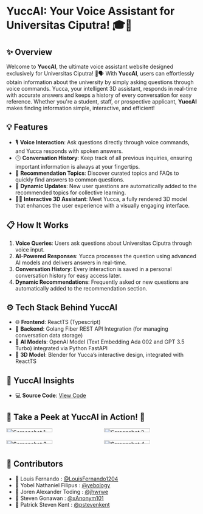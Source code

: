 # YuccAI: Your Voice Assistant for Universitas Ciputra! 🎓💬

## ✨ Overview  
Welcome to **YuccAI**, the ultimate voice assistant website designed exclusively for Universitas Ciputra! 🚀🗣️ With **YuccAI**, users can effortlessly obtain information about the university by simply asking questions through voice commands. Yucca, your intelligent 3D assistant, responds in real-time with accurate answers and keeps a history of every conversation for easy reference. Whether you're a student, staff, or prospective applicant, **YuccAI** makes finding information simple, interactive, and efficient!  

## 💡 Features  
- 🎙️ **Voice Interaction**: Ask questions directly through voice commands, and Yucca responds with spoken answers.  
- 🕒 **Conversation History**: Keep track of all previous inquiries, ensuring important information is always at your fingertips.  
- 🌟 **Recommendation Topics**: Discover curated topics and FAQs to quickly find answers to common questions.  
- 🔄 **Dynamic Updates**: New user questions are automatically added to the recommended topics for collective learning.  
- 🧑‍🎨 **Interactive 3D Assistant**: Meet Yucca, a fully rendered 3D model that enhances the user experience with a visually engaging interface.  

## 📋 How It Works  
1. **Voice Queries**: Users ask questions about Universitas Ciputra through voice input.  
2. **AI-Powered Responses**: Yucca processes the question using advanced AI models and delivers answers in real-time.  
3. **Conversation History**: Every interaction is saved in a personal conversation history for easy access later.  
4. **Dynamic Recommendations**: Frequently asked or new questions are automatically added to the recommendation section.  

## ⚙️ Tech Stack Behind YuccAI  
- 🌐 **Frontend**: ReactTS (Typescript) 
- 🔧 **Backend**: Golang Fiber REST API Integration (for managing conversation data storage)  
- 🧠 **AI Models**: OpenAI Model (Text Embedding Ada 002 and GPT 3.5 Turbo) integrated via Python FastAPI  
- 🎨 **3D Model**: Blender for Yucca’s interactive design, integrated with ReactTS

## 🚀 YuccAI Insights  
- 💻 **Source Code**: [View Code](https://github.com/LouisFernando1204/yuccAI-frontend)  

## 🌟 Take a Peek at YuccAI in Action! 📸  
<div style="display: grid; grid-template-columns: repeat(2, 1fr); gap: 10px;">
    <img src="https://drive.google.com/uc?id=12PIBpZ-mB-zWGOZvUavCURuL6_U_4kcV" alt="Screenshot 1" style="width: 70%;"/>
    <img src="https://drive.google.com/uc?id=1P4FvCOfB9bjqEjJOwfL0z4TAT8hmQKWI" alt="Screenshot 2" style="width: 70%;"/>
    <img src="https://drive.google.com/uc?id=1QKdbP1s8kRa_mCSo8q7jJv9SjMeF-e8Z" alt="Screenshot 3" style="width: 70%;"/>
    <img src="https://drive.google.com/uc?id=1xDZoLUkGbwmxtp2qk257dQYICaeW2tTb" alt="Screenshot 4" style="width: 70%;"/>
</div>

## 🤝 Contributors  
- 🧑 Louis Fernando : [@LouisFernando1204](https://github.com/LouisFernando1204)  
- 🧑 Yobel Nathaniel Filipus : [@yebology](https://github.com/yebology)
- 🧑 Joren Alexander Toding : [@jhwrwe](https://github.com/jhwrwe)
- 🧑 Steven Gonawan : [@xAnonym101](https://github.com/xAnonym101)
- 🧑 Patrick Steven Kent : [@pstevenkent](https://github.com/pstevenkent)
